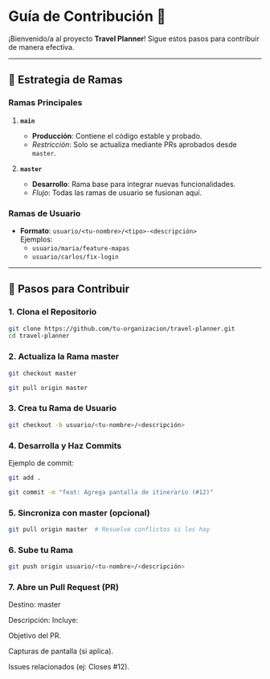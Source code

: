 # Guía de Contribución 📝

¡Bienvenido/a al proyecto **Travel Planner**! Sigue estos pasos para contribuir de manera efectiva.

---

## 🌿 Estrategia de Ramas

### Ramas Principales
1. **`main`**
    - **Producción**: Contiene el código estable y probado.
    - *Restricción*: Solo se actualiza mediante PRs aprobados desde `master`.

2. **`master`**
    - **Desarrollo**: Rama base para integrar nuevas funcionalidades.
    - *Flujo*: Todas las ramas de usuario se fusionan aquí.

### Ramas de Usuario
- **Formato**: `usuario/<tu-nombre>/<tipo>-<descripción>`  
  Ejemplos:
    - `usuario/maria/feature-mapas`
    - `usuario/carlos/fix-login`

---

## 🚀 Pasos para Contribuir

### 1. Clona el Repositorio
```bash
git clone https://github.com/tu-organizacion/travel-planner.git
cd travel-planner
```
### 2. Actualiza la Rama master

```bash
git checkout master

git pull origin master
```

### 3. Crea tu Rama de Usuario
```bash
git checkout -b usuario/<tu-nombre>/<descripción>
```

### 4. Desarrolla y Haz Commits
Ejemplo de commit:
```bash
git add .

git commit -m "feat: Agrega pantalla de itinerario (#12)"
```
### 5. Sincroniza con master (opcional)
```bash
git pull origin master  # Resuelve conflictos si los hay
```
### 6. Sube tu Rama

```bash
git push origin usuario/<tu-nombre>/<descripción>
```
### 7. Abre un Pull Request (PR)
Destino: master

Descripción: Incluye:

Objetivo del PR.

Capturas de pantalla (si aplica).

Issues relacionados (ej: Closes #12).